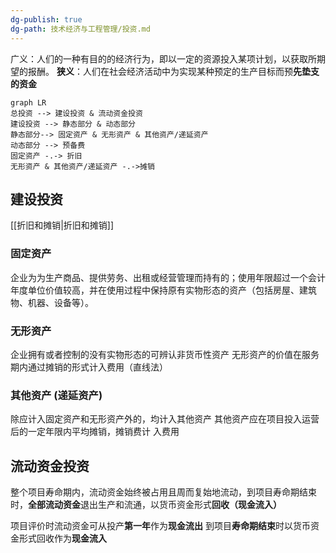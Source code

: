 ```yaml
---
dg-publish: true
dg-path: 技术经济与工程管理/投资.md
---
```

广义：人们的一种有目的的经济行为，即以一定的资源投入某项计划，以获取所期望的报酬。 
**狭义**：人们在社会经济活动中为实现某种预定的生产目标而预**先垫支的资金**


```mermaid  
graph LR
总投资 --> 建设投资 & 流动资金投资
建设投资 --> 静态部分 & 动态部分
静态部分--> 固定资产 & 无形资产 & 其他资产/递延资产 
动态部分 --> 预备费
固定资产 -.-> 折旧
无形资产 & 其他资产/递延资产 -.->摊销
```

## 建设投资

[[折旧和摊销\|折旧和摊销]]
### 固定资产
企业为为生产商品、提供劳务、出租或经营管理而持有的；使用年限超过一个会计年度单位价值较高，并在使用过程中保持原有实物形态的资产（包括房屋、建筑物、机器、设备等）。

### 无形资产
企业拥有或者控制的没有实物形态的可辨认非货币性资产
无形资产的价值在服务期内通过摊销的形式计入费用（直线法）

### 其他资产 (递延资产)
除应计入固定资产和无形资产外的，均计入其他资产
其他资产应在项目投入运营后的一定年限内平均摊销，摊销费计 入费用

## 流动资金投资

整个项目寿命期内，流动资金始终被占用且周而复始地流动，到项目寿命期结束时，**全部流动资金**退出生产和流通，以货币资金形式**回收（现金流入）**

项目评价时流动资金可从投产**第一年**作为**现金流出**
到项目**寿命期结束**时以货币资金形式回收作为**现金流入**









